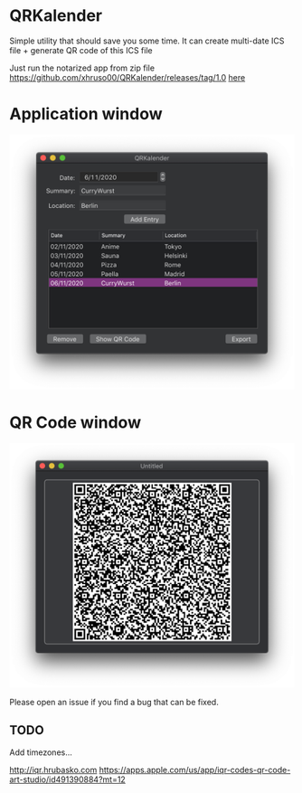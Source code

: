 # QRKalender
Simple utility that should save you some time. 
It can create multi-date ICS file + generate QR code of this ICS file


Just run the notarized app from zip file https://github.com/xhruso00/QRKalender/releases/tag/1.0 [here](https://github.com/xhruso00/QRKalender/releases/tag/1.0)

# Application window
![](https://github.com/xhruso00/QRKalender/raw/main/Images/main-window.png)

# QR Code window
![](https://github.com/xhruso00/QRKalender/raw/main/Images/qr-window.png)

Please open an issue if you find a bug that can be fixed.

## TODO
Add timezones...



http://iqr.hrubasko.com 
https://apps.apple.com/us/app/iqr-codes-qr-code-art-studio/id491390884?mt=12
